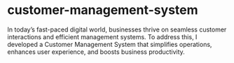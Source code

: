 # customer-management-system
In today’s fast-paced digital world, businesses thrive on seamless customer interactions and efficient management systems. To address this, I developed a Customer Management System that simplifies operations, enhances user experience, and boosts business productivity.
